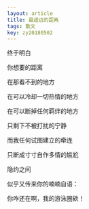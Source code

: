 ```yaml
---
layout: article
title: 最遥远的距离
tags: 散文
key: zy20180502
---
```


终于明白

你想要的距离

在那看不到的地方
  <!--more-->

在可以冷却一切热情的地方

在可以断掉任何羁绊的地方

只剩下不被打扰的宁静

而我任何试图建立的牵连

只断成寸寸自作多情的尴尬

隐约之间

似乎又传来你的喃喃自语：

你咋还在啊，我的游泳圈欸！